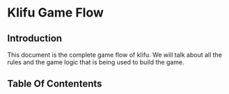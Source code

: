# Klifu Game Flow 

## Introduction 
This document is the complete game flow of klifu. We will talk about all the rules and the game logic that is being used to build the game.

## Table Of Contentents
